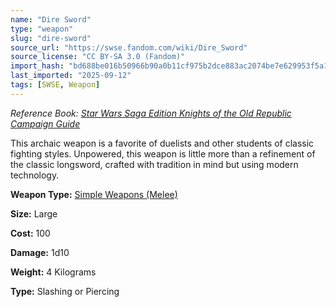 ```yaml
---
name: "Dire Sword"
type: "weapon"
slug: "dire-sword"
source_url: "https://swse.fandom.com/wiki/Dire_Sword"
source_license: "CC BY-SA 3.0 (Fandom)"
import_hash: "bd688be016b50966b90a0b11cf975b2dce883ac2074be7e629953f5a1c05679e"
last_imported: "2025-09-12"
tags: [SWSE, Weapon]
---
```

*Reference Book: [Star Wars Saga Edition Knights of the Old Republic Campaign Guide](https://swse.fandom.com/wiki/Star_Wars_Saga_Edition_Knights_of_the_Old_Republic_Campaign_Guide)*

This archaic weapon is a favorite of duelists and other students of classic fighting styles. Unpowered, this weapon is little more than a refinement of the classic longsword, crafted with tradition in mind but using modern technology.

**Weapon Type:** [Simple Weapons (Melee)](https://swse.fandom.com/wiki/Simple_Weapons_(Melee))

**Size:** Large

**Cost:** 100

**Damage:** 1d10

**Weight:** 4 Kilograms

**Type:** Slashing or Piercing
